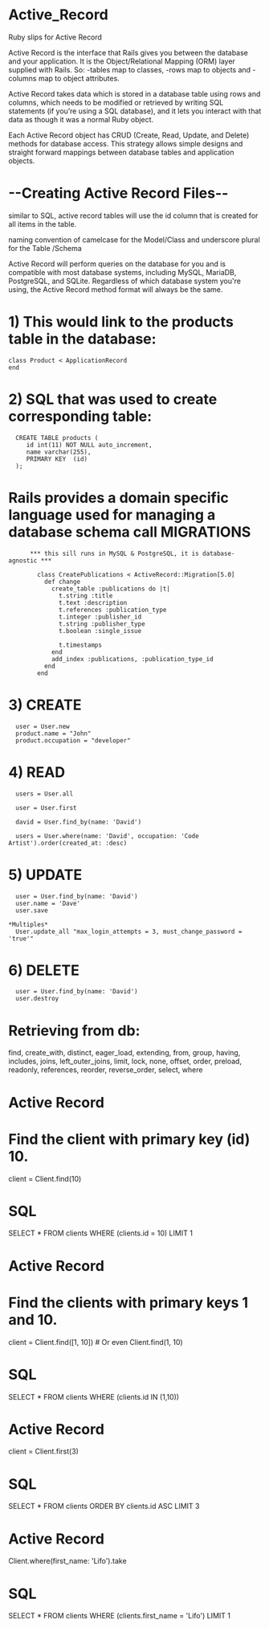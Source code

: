 # Active_Record
Ruby slips for Active Record




Active Record is the interface that Rails gives you between the database and your application.
It is the Object/Relational Mapping (ORM) layer supplied with Rails.
So:
-tables map to classes,
-rows map to objects and
-columns map to object attributes.

Active Record takes data which is stored in a database table using rows and columns,
which needs to be modified or retrieved by writing SQL statements
(if you’re using a SQL database),
and it lets you interact with that data as though it was a normal Ruby object.

Each Active Record object has CRUD (Create, Read, Update, and Delete) methods for database access.
This strategy allows simple designs and straight forward mappings between database tables and application objects.

# --Creating Active Record Files--

similar to SQL, active record tables will use the id column that is created for all items in the table.

naming convention of camelcase for the Model/Class and underscore plural for the Table /Schema

Active Record will perform queries on the database for you and is compatible with most database systems, including MySQL, MariaDB, PostgreSQL, and SQLite. Regardless of which database system you're using, the Active Record method format will always be the same.

# 1) This would link to the products table in the database:

    class Product < ApplicationRecord
    end


# 2) SQL that was used to create corresponding table:

      CREATE TABLE products (
         id int(11) NOT NULL auto_increment,
         name varchar(255),
         PRIMARY KEY  (id)
      );


#  Rails provides a domain specific language used for managing a database schema call MIGRATIONS

          *** this sill runs in MySQL & PostgreSQL, it is database-agnostic ***

            class CreatePublications < ActiveRecord::Migration[5.0]
              def change
                create_table :publications do |t|
                  t.string :title
                  t.text :description
                  t.references :publication_type
                  t.integer :publisher_id
                  t.string :publisher_type
                  t.boolean :single_issue

                  t.timestamps
                end
                add_index :publications, :publication_type_id
              end
            end



# 3) CREATE
      user = User.new
      product.name = "John"
      product.occupation = "developer"

# 4) READ
      users = User.all

      user = User.first

      david = User.find_by(name: 'David')

      users = User.where(name: 'David', occupation: 'Code Artist').order(created_at: :desc)

# 5) UPDATE
      user = User.find_by(name: 'David')
      user.name = 'Dave'
      user.save

    *Multiples*
      User.update_all "max_login_attempts = 3, must_change_password = 'true'"

# 6) DELETE
      user = User.find_by(name: 'David')
      user.destroy


# Retrieving from db:

find,
create_with,
distinct,
eager_load,
extending,
from,
group,
having,
includes,
joins,
left_outer_joins,
limit,
lock,
none,
offset,
order,
preload,
readonly,
references,
reorder,
reverse_order,
select,
where



# Active Record
# Find the client with primary key (id) 10.
client = Client.find(10)

# SQL
SELECT * FROM clients WHERE (clients.id = 10) LIMIT 1

# Active Record
# Find the clients with primary keys 1 and 10.
client = Client.find([1, 10]) # Or even Client.find(1, 10)

# SQL
SELECT * FROM clients WHERE (clients.id IN (1,10))


# Active Record
client = Client.first(3)

# SQL
SELECT * FROM clients ORDER BY clients.id ASC LIMIT 3

# Active Record
Client.where(first_name: 'Lifo').take

# SQL
SELECT * FROM clients WHERE (clients.first_name = 'Lifo') LIMIT 1
